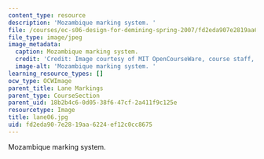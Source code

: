 ```yaml
---
content_type: resource
description: 'Mozambique marking system. '
file: /courses/ec-s06-design-for-demining-spring-2007/fd2eda907e2819aa6224ef12c0cc8675_lane06.jpg
file_type: image/jpeg
image_metadata:
  caption: Mozambique marking system.
  credit: 'Credit: Image courtesy of MIT OpenCourseWare, course staff, and students.'
  image-alt: 'Mozambique marking system. '
learning_resource_types: []
ocw_type: OCWImage
parent_title: Lane Markings
parent_type: CourseSection
parent_uid: 18b2b4c6-0d05-38f6-47cf-2a411f9c125e
resourcetype: Image
title: lane06.jpg
uid: fd2eda90-7e28-19aa-6224-ef12c0cc8675
---
```

Mozambique marking system. 

